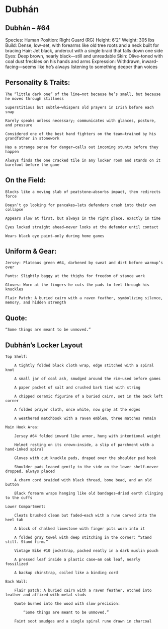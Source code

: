 # Dubhán

## Dubhán – #64

Species: Human
Position: Right Guard (RG)
Height: 6'2"
Weight: 305 lbs
Build: Dense, low-set, with forearms like old tree roots and a neck built for bracing
Hair: Jet black, undercut with a single braid that falls down one side
Eyes: Deep brown, nearly black—still and unreadable
Skin: Olive-toned with coal dust freckles on his hands and arms
Expression: Withdrawn, inward-facing—seems like he’s always listening to something deeper than voices
## Personality & Traits:

    The “little dark one” of the line—not because he’s small, but because he moves through stillness

    Superstitious but subtle—whispers old prayers in Irish before each snap

    Rarely speaks unless necessary; communicates with glances, posture, and pressure

    Considered one of the best hand fighters on the team—trained by his grandfather in stonework

    Has a strange sense for danger—calls out incoming stunts before they happen

    Always finds the one cracked tile in any locker room and stands on it barefoot before the game

## On the Field:

    Blocks like a moving slab of peatstone—absorbs impact, then redirects force

    Doesn’t go looking for pancakes—lets defenders crash into their own collapse

    Appears slow at first, but always in the right place, exactly in time

    Eyes locked straight ahead—never looks at the defender until contact

    Wears black eye paint—only during home games

## Uniform & Gear:

    Jersey: Plateaus green #64, darkened by sweat and dirt before warmup’s over

    Pants: Slightly baggy at the thighs for freedom of stance work

    Gloves: Worn at the fingers—he cuts the pads to feel through his knuckles

    Flair Patch: A buried cairn with a raven feather, symbolizing silence, memory, and hidden strength

## Quote:

    “Some things are meant to be unmoved.”

## Dubhán’s Locker Layout

    Top Shelf:

        A tightly folded black cloth wrap, edge stitched with a spiral knot

        A small jar of coal ash, smudged around the rim—used before games

        A paper packet of salt and crushed bark tied with string

        A chipped ceramic figurine of a buried cairn, set in the back left corner

        A folded prayer cloth, once white, now gray at the edges

        A weathered matchbook with a raven emblem, three matches remain

    Main Hook Area:

        Jersey #64 folded inward like armor, hung with intentional weight

        Helmet resting on its crown—inside, a slip of parchment with a hand-inked spiral

        Gloves with cut knuckle pads, draped over the shoulder pad hook

        Shoulder pads leaned gently to the side on the lower shelf—never dropped, always placed

        A charm cord braided with black thread, bone bead, and an old button

        Black forearm wraps hanging like old bandages—dried earth clinging to the cuffs

    Lower Compartment:

        Cleats brushed clean but faded—each with a rune carved into the heel tab

        A block of chalked limestone with finger pits worn into it

        A folded gray towel with deep stitching in the corner: “Stand still. Stand firm.”

        Vintage Bike #10 jockstrap, packed neatly in a dark muslin pouch

        A pressed leaf inside a plastic case—an oak leaf, nearly fossilized

        A backup chinstrap, coiled like a binding cord

    Back Wall:

        Flair patch: A buried cairn with a raven feather, etched into leather and affixed with metal studs

        Quote burned into the wood with slow precision:

            “Some things are meant to be unmoved.”

        Faint soot smudges and a single spiral rune drawn in charcoal
